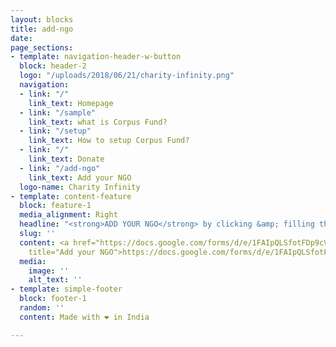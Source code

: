 ```yaml
---
layout: blocks
title: add-ngo
date: 
page_sections:
- template: navigation-header-w-button
  block: header-2
  logo: "/uploads/2018/06/21/charity-infinity.png"
  navigation:
  - link: "/"
    link_text: Homepage
  - link: "/sample"
    link_text: what is Corpus Fund?
  - link: "/setup"
    link_text: How to setup Corpus Fund?
  - link: "/"
    link_text: Donate
  - link: "/add-ngo"
    link_text: Add your NGO
  logo-name: Charity Infinity
- template: content-feature
  block: feature-1
  media_alignment: Right
  headline: "<strong>ADD YOUR NGO</strong> by clicking &amp; filling the below form"
  slug: ''
  content: <a href="https://docs.google.com/forms/d/e/1FAIpQLSfotFDp9cVxtTMUzoqqdHjDEASDsKWObbvMRMtvg5rieoAwUQ/viewform?pli=1"
    title="Add your NGO">https://docs.google.com/forms/d/e/1FAIpQLSfotFDp9cVxtTMUzoqqdHjDEASDsKWObbvMRMtvg5rieoAwUQ/viewform?pli=1</a>
  media:
    image: ''
    alt_text: ''
- template: simple-footer
  block: footer-1
  random: ''
  content: Made with ❤︎ in India

---
```

